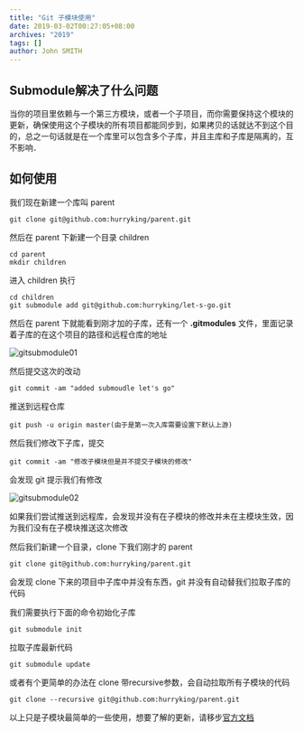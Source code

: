 ```yaml
---
title: "Git 子模块使用"
date: 2019-03-02T00:27:05+08:00
archives: "2019"
tags: []
author: John SMITH
---
```


## Submodule解决了什么问题

当你的项目里依赖与一个第三方模块，或者一个子项目，而你需要保持这个模块的更新，确保使用这个子模块的所有项目都能同步到，如果拷贝的话就达不到这个目的，总之一句话就是在一个库里可以包含多个子库，并且主库和子库是隔离的，互不影响．

## 如何使用

我们现在新建一个库叫 parent
```
git clone git@github.com:hurryking/parent.git
```

然后在 parent 下新建一个目录 children
```
cd parent
mkdir children
```
进入 children 执行
```
cd children
git submodule add git@github.com:hurryking/let-s-go.git
```
然后在 parent 下就能看到刚才加的子库，还有一个 **.gitmodules** 文件，里面记录着子库的在这个项目的路径和远程仓库的地址

![gitsubmodule01](https://hurryking.github.io/img/gitsubmodule01.png)

然后提交这次的改动
```
git commit -am "added submoudle let's go"
```
推送到远程仓库
```
git push -u origin master(由于是第一次入库需要设置下默认上游)
```
然后我们修改下子库，提交
```
git commit -am "修改子模块但是并不提交子模块的修改"
```
会发现 git 提示我们有修改

![gitsubmodule02](https://hurryking.github.io/img/gitsubmodule02.png)

如果我们尝试推送到远程库，会发现并没有在子模块的修改并未在主模块生效，因为我们没有在子模块推送这次修改

然后我们新建一个目录，clone 下我们刚才的 parent
```
git clone git@github.com:hurryking/parent.git
```
会发现 clone 下来的项目中子库中并没有东西，git 并没有自动替我们拉取子库的代码

我们需要执行下面的命令初始化子库
```
git submodule init
```
拉取子库最新代码
```
git submodule update
```
或者有个更简单的办法在 clone 带recursive参数，会自动拉取所有子模块的代码
```
git clone --recursive git@github.com:hurryking/parent.git
```

以上只是子模块最简单的一些使用，想要了解的更新，请移步[官方文档](https://git-scm.com/book/zh/v2/Git-%E5%B7%A5%E5%85%B7-%E5%AD%90%E6%A8%A1%E5%9D%97)
